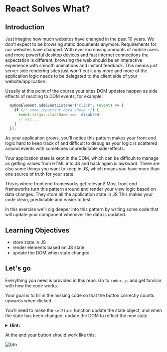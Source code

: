 # React Solves What?

## Introduction

Just imagine how much websites have changed in the past 10 years. We don't expect to be browsing static documents anymore. Requirements for our websites have changed. With ever increasing amounts of mobile users and more powerful desktop devices and fast internet connections the expectation is different; browsing the web should be an interactive experience with smooth animations and instant feedback. This means just server side rendering sites just won't cut it any more and more of the application logic needs to be delegated to the client side of your website/application.

Usually at this point of the course your sites DOM updates happen as side effects of reacting to DOM events, for example:

```javascript
  myDomElement.addEventListener("click", (event) => {
    if (/* some important data check */) {
      event.target.className === 'disabled'
      // etc...
    }
  });
```

As your application grows, you'll notice this pattern makes your front end logic hard to keep track of and difficult to debug as your logic is scattered around events with sometimes unpredictable side-effects.

Your application state is kept in the DOM, which can be difficult to manage as getting values from HTML into JS and back again is awkward. There are also some things you want to keep in JS, which means you have more than one source of truth for your state.

This is where front end frameworks get relevant! Most front end frameworks turn this pattern around and render your view logic based on data changes. They store all the application state in JS This makes your code clean, predictable and easier to test.

In this exercise we'll dig deeper into this pattern by writing some code that will update your component whenever the data is updated.

## Learning Objectives

* store state in JS
* render elements based on JS state
* update the DOM when state changed

## Let's go

Everything you need is provided in this repo. Go to `index.js` and get familiar with how the code works.

Your goal is to fill in the missing code so that the button correctly counts upwards when clicked.

You'll need to make the `setState` function update the state object, and when the state has been changed, update the DOM to reflect the new state.

<details>]
<summary><strong>Hint:</strong></summary>
Try not to think imperatively: if you find yourself describing a specific set of instructions to update something (like "get the button, then change the `textContent` to this value, then do this...") you're probably going down the wrong route.
</details>

At the end your button should work like this:

![btn](https://user-images.githubusercontent.com/17658189/39786010-74fda2ba-5316-11e8-8665-32efdfc359b1.gif)
